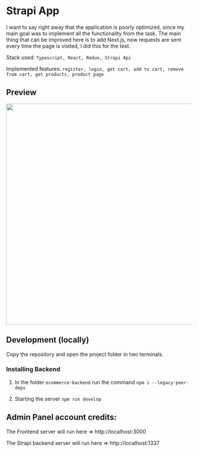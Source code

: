 # Strapi App

I want to say right away that the application is poorly optimized, since my main goal was to implement all the functionality from the task. The main thing that can be improved here is to add Next.js, now requests are sent every time the page is visited, I did this for the test.

Stack used: `Typescript, React, Redux, Strapi Api`

Implemented features: `register, login, get cart, add to cart, remove from cart, get products, product page`

## Preview

<img src="src/assets/img/preview.gif" width="600px">

## Development (locally)

Copy the repository and open the project folder in two terminals.

### Installing Backend

1. In the folder `ecommerce-backend` run the command `npm i --legacy-peer-deps`

2. Starting the server `npm run develop`

Admin Panel account credits:
- 




The Frontend server will run here => http://localhost:3000

The Strapi backend server will run here => http://localhost:1337

